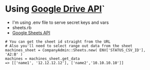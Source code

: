 # Using [Google Drive API](https://developers.google.com/)`
- I'm using .env file to serve secret keys and vars
- sheets.rb
- [Google Sheets API](https://developers.google.com/sheets/api/quickstart/ruby)

```
# You can get the sheet id straight from the URL
# Also you'll need to select range out data from the sheet
machines_sheet = CompanyAdmin::Sheets.new( ENV['STATUS_CSV_ID'], 'A2:B' )
machines = machines_sheet.get_data
=> [['name1', '12.12.12.12'], ['name2','10.10.10.10']]
```
